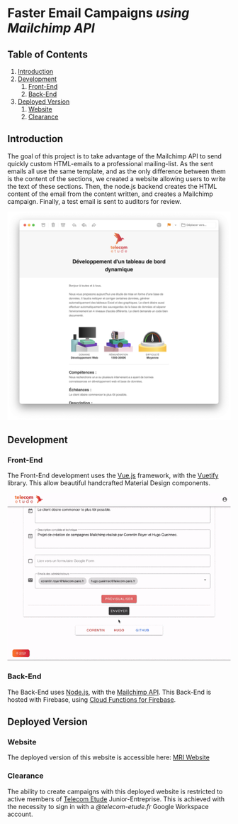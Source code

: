 # Faster Email Campaigns *using Mailchimp API*

## Table of Contents
1. [Introduction](#introduction)
2. [Development](#development)
   1. [Front-End](#front-end)
   2. [Back-End](#back-end)
3. [Deployed Version](#deployed-version)
   1. [Website](#website)
   2. [Clearance](#clearance)

## Introduction
The goal of this project is to take advantage of the Mailchimp API to send quickly custom HTML-emails to a professional mailing-list.
As the sent emails all use the same template, and as the only difference between them is the content of the sections, we created a website allowing users to write the text of these sections.
Then, the node.js backend creates the HTML content of the email from the content written, and creates a Mailchimp campaign.
Finally, a test email is sent to auditors for review.

![](/resources/ExampleMRI.png)

## Development
### Front-End
The Front-End development uses the [Vue.js](https://vuejs.org) framework, with the [Vuetify](https://vuetifyjs.com/en/) library. This allow beautiful handcrafted Material Design components.

![](/resources/SendingAnimation.gif)

### Back-End
The Back-End uses [Node.js](https://nodejs.org/en/), with the [Mailchimp API](https://mailchimp.com/developer/marketing/api/). This Back-End is hosted with Firebase, using [Cloud Functions for Firebase](https://firebase.google.com/docs/functions). 

## Deployed Version
### Website
The deployed version of this website is accessible here: [MRI Website](https://mri.telecom-etude.fr)

### Clearance
The ability to create campaigns with this deployed website is restricted to active members of [Telecom Etude](https://telecom-etude.fr) Junior-Entreprise.
This is achieved with the necessity to sign in with a *@telecom-etude.fr* Google Workspace account.
